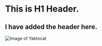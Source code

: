 # This is H1 Header.

## I have added the header here.


![Image of Yaktocat](https://octodex.github.com/images/yaktocat.png)
